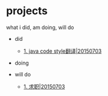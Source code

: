 # projects
what i did, am doing, will do

* did
  * [1. java code style翻译|20150703](https://github.com/mvpanda/projects/blob/master/java-code-style.md)

* doing

* will do
  * [1. 求职|20150703](https://github.com/mvpanda/projects/blob/master/apply-for-job.md)
